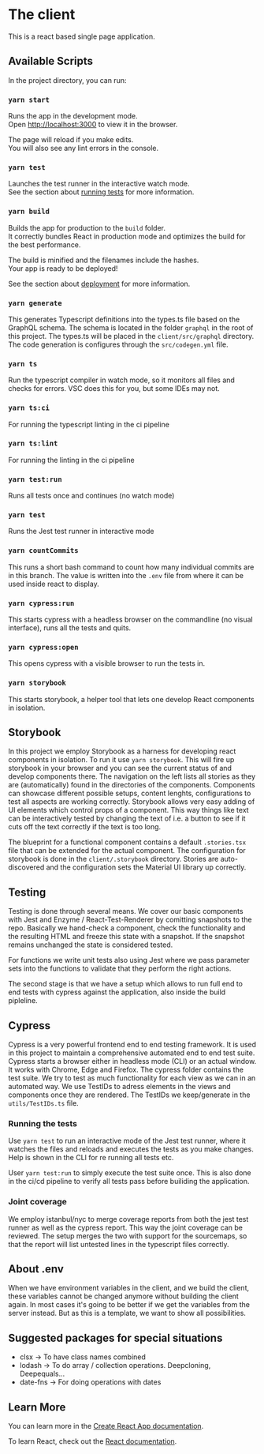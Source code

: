 # The client

This is a react based single page application.

## Available Scripts

In the project directory, you can run:

### `yarn start`

Runs the app in the development mode.<br />
Open [http://localhost:3000](http://localhost:3000) to view it in the browser.

The page will reload if you make edits.<br />
You will also see any lint errors in the console.

### `yarn test`

Launches the test runner in the interactive watch mode.<br />
See the section about [running tests](https://facebook.github.io/create-react-app/docs/running-tests) for more information.

### `yarn build`

Builds the app for production to the `build` folder.<br />
It correctly bundles React in production mode and optimizes the build for the best performance.

The build is minified and the filenames include the hashes.<br />
Your app is ready to be deployed!

See the section about [deployment](https://facebook.github.io/create-react-app/docs/deployment) for more information.

### `yarn generate`

This generates Typescript definitions into the types.ts file based on the GraphQL schema. The schema is located in the folder `graphql` in the root of this project. The types.ts will be placed in the `client/src/graphql` directory. The code generation is configures through the `src/codegen.yml` file.

### `yarn ts`

Run the typescript compiler in watch mode, so it monitors all files and checks for errors. VSC does this for you, but some IDEs may not.

### `yarn ts:ci`

For running the typescript linting in the ci pipeline

### `yarn ts:lint`

For running the linting in the ci pipeline

### `yarn test:run`

Runs all tests once and continues (no watch mode)

### `yarn test`

Runs the Jest test runner in interactive mode

### `yarn countCommits`

This runs a short bash command to count how many individual commits are in this branch. The value is written into the `.env` file from where it can be used inside react to display.

### `yarn cypress:run`

This starts cypress with a headless browser on the commandline (no visual interface), runs all the tests and quits.

### `yarn cypress:open`

This opens cypress with a visible browser to run the tests in.

### `yarn storybook`

This starts storybook, a helper tool that lets one develop React components in isolation.

## Storybook

In this project we employ Storybook as a harness for developing react components in isolation. To run it use `yarn storybook`. This will fire up storybook in your browser and you can see the current status of and develop components there. The navigation on the left lists all stories as they are (automatically) found in the directories of the components. Components can showcase different possible setups, content lenghts, configurations to test all aspects are working correctly. Storybook allows very easy adding of UI elements which control props of a component. This way things like text can be interactively tested by changing the text of i.e. a button to see if it cuts off the text correctly if the text is too long.

The blueprint for a functional component contains a default `.stories.tsx` file that can be extended for the actual component. The configuration for storybook is done in the `client/.storybook` directory. Stories are auto-discovered and the configuration sets the Material UI library up correctly.

## Testing

Testing is done through several means. We cover our basic components with Jest and Enzyme / React-Test-Renderer by comitting snapshots to the repo. Basically we hand-check a component, check the functionality and the resulting HTML and freeze this state with a snapshot. If the snapshot remains unchanged the state is considered tested.

For functions we write unit tests also using Jest where we pass parameter sets into the functions to validate that they perform the right actions.

The second stage is that we have a setup which allows to run full end to end tests with cypress against the application, also inside the build pipleline.

## Cypress

Cypress is a very powerful frontend end to end testing framework. It is used in this project to maintain a comprehensive automated end to end test suite. Cypress starts a browser either in headless mode (CLI) or an actual window. It works with Chrome, Edge and Firefox. The cypress folder contains the test suite. We try to test as much functionality for each view as we can in an automated way. We use TestIDs to adress elements in the views and components once they are rendered. The TestIDs we keep/generate in the `utils/TestIDs.ts` file.

### Running the tests

Use `yarn test` to run an interactive mode of the Jest test runner, where it watches the files and reloads and executes the tests as you make changes. Help is shown in the CLI for re running all tests etc.

User `yarn test:run` to simply execute the test suite once. This is also done in the ci/cd pipeline to verify all tests pass before builiding the application.

### Joint coverage

We employ istanbul/nyc to merge coverage reports from both the jest test runner as well as the cypress report. This way the joint coverage can be reviewed. The setup merges the two with support for the sourcemaps, so that the report will list untested lines in the typescript files correctly.

## About .env

When we have environment variables in the client, and we build the client, these variables cannot be changed anymore without building the client again. In most cases it's going to be better if we get the variables from the server instead. But as this is a template, we want to show all possibilities.

## Suggested packages for special situations

-   clsx -> To have class names combined
-   lodash -> To do array / collection operations. Deepcloning, Deepequals...
-   date-fns -> For doing operations with dates

## Learn More

You can learn more in the [Create React App documentation](https://facebook.github.io/create-react-app/docs/getting-started).

To learn React, check out the [React documentation](https://reactjs.org/).
